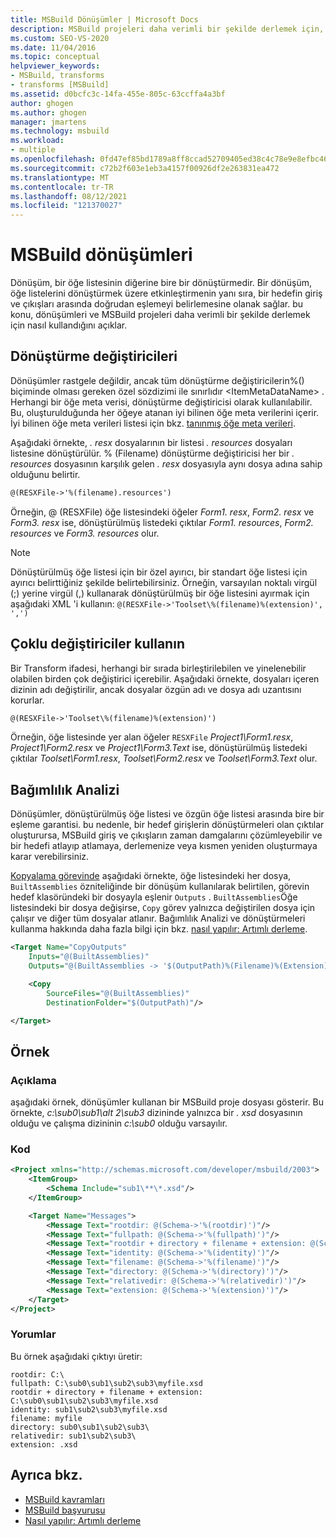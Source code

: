 ```yaml
---
title: MSBuild Dönüşümler | Microsoft Docs
description: MSBuild projeleri daha verimli bir şekilde derlemek için, bir öğe listesini diğerine dönüştürmeleri, bire bir dönüşümleri nasıl kullandığını öğrenin.
ms.custom: SEO-VS-2020
ms.date: 11/04/2016
ms.topic: conceptual
helpviewer_keywords:
- MSBuild, transforms
- transforms [MSBuild]
ms.assetid: d0bcfc3c-14fa-455e-805c-63ccffa4a3bf
author: ghogen
ms.author: ghogen
manager: jmartens
ms.technology: msbuild
ms.workload:
- multiple
ms.openlocfilehash: 0fd47ef85bd1789a8ff8ccad52709405ed38c4c78e9e8efbc462aa86d02a2ced
ms.sourcegitcommit: c72b2f603e1eb3a4157f00926df2e263831ea472
ms.translationtype: MT
ms.contentlocale: tr-TR
ms.lasthandoff: 08/12/2021
ms.locfileid: "121370027"
---
```

# <a name="msbuild-transforms"></a>MSBuild dönüşümleri

Dönüşüm, bir öğe listesinin diğerine bire bir dönüştürmedir. Bir dönüşüm, öğe listelerini dönüştürmek üzere etkinleştirmenin yanı sıra, bir hedefin giriş ve çıkışları arasında doğrudan eşlemeyi belirlemesine olanak sağlar. bu konu, dönüşümleri ve MSBuild projeleri daha verimli bir şekilde derlemek için nasıl kullandığını açıklar.

## <a name="transform-modifiers"></a>Dönüştürme değiştiricileri

Dönüşümler rastgele değildir, ancak tüm dönüştürme değiştiricilerin%() biçiminde olması gereken özel sözdizimi ile sınırlıdır \<ItemMetaDataName> . Herhangi bir öğe meta verisi, dönüştürme değiştiricisi olarak kullanılabilir. Bu, oluşturulduğunda her öğeye atanan iyi bilinen öğe meta verilerini içerir. İyi bilinen öğe meta verileri listesi için bkz. [tanınmış öğe meta verileri](../msbuild/msbuild-well-known-item-metadata.md).

Aşağıdaki örnekte, *. resx* dosyalarının bir listesi *. resources* dosyaları listesine dönüştürülür. % (Filename) dönüştürme değiştiricisi her bir *. resources* dosyasının karşılık gelen *. resx* dosyasıyla aynı dosya adına sahip olduğunu belirtir.

```xml
@(RESXFile->'%(filename).resources')
```

Örneğin, @ (RESXFile) öğe listesindeki öğeler *Form1. resx*, *Form2. resx* ve *Form3. resx* ise, dönüştürülmüş listedeki çıktılar *Form1. resources*, *Form2. resources* ve *Form3. resources* olur.

> [!NOTE]
> Dönüştürülmüş öğe listesi için bir özel ayırıcı, bir standart öğe listesi için ayırıcı belirttiğiniz şekilde belirtebilirsiniz. Örneğin, varsayılan noktalı virgül (;) yerine virgül (,) kullanarak dönüştürülmüş bir öğe listesini ayırmak için aşağıdaki XML 'i kullanın: `@(RESXFile->'Toolset\%(filename)%(extension)', ',')`

## <a name="use-multiple-modifiers"></a>Çoklu değiştiriciler kullanın

 Bir Transform ifadesi, herhangi bir sırada birleştirilebilen ve yinelenebilir olabilen birden çok değiştirici içerebilir. Aşağıdaki örnekte, dosyaları içeren dizinin adı değiştirilir, ancak dosyalar özgün adı ve dosya adı uzantısını korurlar.

```xml
@(RESXFile->'Toolset\%(filename)%(extension)')
```

 Örneğin, öğe listesinde yer alan öğeler `RESXFile` *Project1\Form1.resx*, *Project1\Form2.resx* ve *Project1\Form3.Text* ise, dönüştürülmüş listedeki çıktılar *Toolset\Form1.resx*, *Toolset\Form2.resx* ve *Toolset\Form3.Text* olur.

## <a name="dependency-analysis"></a>Bağımlılık Analizi

 Dönüşümler, dönüştürülmüş öğe listesi ve özgün öğe listesi arasında bire bir eşleme garantisi. bu nedenle, bir hedef girişlerin dönüştürmeleri olan çıktılar oluşturursa, MSBuild giriş ve çıkışların zaman damgalarını çözümleyebilir ve bir hedefi atlayıp atlamaya, derlemenize veya kısmen yeniden oluşturmaya karar verebilirsiniz.

 [Kopyalama görevinde](../msbuild/copy-task.md) aşağıdaki örnekte, öğe listesindeki her dosya, `BuiltAssemblies` özniteliğinde bir dönüşüm kullanılarak belirtilen, görevin hedef klasöründeki bir dosyayla eşlenir `Outputs` . `BuiltAssemblies`Öğe listesindeki bir dosya değişirse, `Copy` görev yalnızca değiştirilen dosya için çalışır ve diğer tüm dosyalar atlanır. Bağımlılık Analizi ve dönüştürmeleri kullanma hakkında daha fazla bilgi için bkz. [nasıl yapılır: Artımlı derleme](../msbuild/how-to-build-incrementally.md).

```xml
<Target Name="CopyOutputs"
    Inputs="@(BuiltAssemblies)"
    Outputs="@(BuiltAssemblies -> '$(OutputPath)%(Filename)%(Extension)')">

    <Copy
        SourceFiles="@(BuiltAssemblies)"
        DestinationFolder="$(OutputPath)"/>

</Target>
```

## <a name="example"></a>Örnek

### <a name="description"></a>Açıklama

 aşağıdaki örnek, dönüşümler kullanan bir MSBuild proje dosyası gösterir. Bu örnekte, *c:\sub0\sub1\alt 2\sub3* dizininde yalnızca bir *. xsd* dosyasının olduğu ve çalışma dizininin *c:\sub0* olduğu varsayılır.

### <a name="code"></a>Kod

```xml
<Project xmlns="http://schemas.microsoft.com/developer/msbuild/2003">
    <ItemGroup>
        <Schema Include="sub1\**\*.xsd"/>
    </ItemGroup>

    <Target Name="Messages">
        <Message Text="rootdir: @(Schema->'%(rootdir)')"/>
        <Message Text="fullpath: @(Schema->'%(fullpath)')"/>
        <Message Text="rootdir + directory + filename + extension: @(Schema->'%(rootdir)%(directory)%(filename)%(extension)')"/>
        <Message Text="identity: @(Schema->'%(identity)')"/>
        <Message Text="filename: @(Schema->'%(filename)')"/>
        <Message Text="directory: @(Schema->'%(directory)')"/>
        <Message Text="relativedir: @(Schema->'%(relativedir)')"/>
        <Message Text="extension: @(Schema->'%(extension)')"/>
    </Target>
</Project>
```

### <a name="comments"></a>Yorumlar

 Bu örnek aşağıdaki çıktıyı üretir:

```
rootdir: C:\
fullpath: C:\sub0\sub1\sub2\sub3\myfile.xsd
rootdir + directory + filename + extension: C:\sub0\sub1\sub2\sub3\myfile.xsd
identity: sub1\sub2\sub3\myfile.xsd
filename: myfile
directory: sub0\sub1\sub2\sub3\
relativedir: sub1\sub2\sub3\
extension: .xsd
```

## <a name="see-also"></a>Ayrıca bkz.

- [MSBuild kavramları](../msbuild/msbuild-concepts.md)
- [MSBuild başvurusu](../msbuild/msbuild-reference.md)
- [Nasıl yapılır: Artımlı derleme](../msbuild/how-to-build-incrementally.md)
